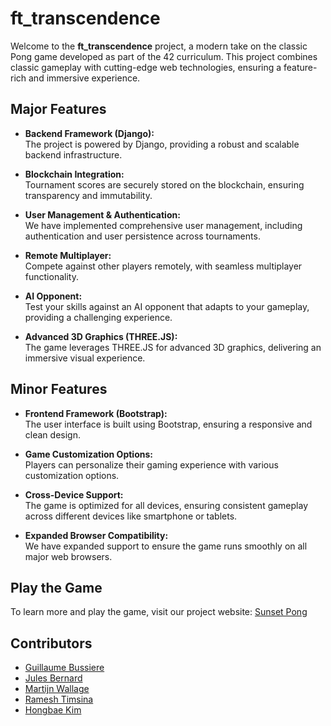 # ft_transcendence

Welcome to the **ft_transcendence** project, a modern take on the classic Pong game developed as part of the 42 curriculum. This project combines classic gameplay with cutting-edge web technologies, ensuring a feature-rich and immersive experience.

## Major Features

- **Backend Framework (Django):**  
  The project is powered by Django, providing a robust and scalable backend infrastructure.

- **Blockchain Integration:**  
  Tournament scores are securely stored on the blockchain, ensuring transparency and immutability.

- **User Management & Authentication:**  
  We have implemented comprehensive user management, including authentication and user persistence across tournaments.

- **Remote Multiplayer:**  
  Compete against other players remotely, with seamless multiplayer functionality.

- **AI Opponent:**  
  Test your skills against an AI opponent that adapts to your gameplay, providing a challenging experience.

- **Advanced 3D Graphics (THREE.JS):**  
  The game leverages THREE.JS for advanced 3D graphics, delivering an immersive visual experience.

## Minor Features

- **Frontend Framework (Bootstrap):**  
  The user interface is built using Bootstrap, ensuring a responsive and clean design.

- **Game Customization Options:**  
  Players can personalize their gaming experience with various customization options.

- **Cross-Device Support:**  
  The game is optimized for all devices, ensuring consistent gameplay across different devices like smartphone or tablets.

- **Expanded Browser Compatibility:**  
  We have expanded support to ensure the game runs smoothly on all major web browsers.

## Play the Game

To learn more and play the game, visit our project website: [Sunset Pong](https://sunset-pong.de)

## Contributors
- [Guillaume Bussiere](https://github.com/Bussiereg)
- [Jules Bernard](https://github.com/julesrb)
- [Martijn Wallage](https://github.com/MartijnWallage)
- [Ramesh Timsina](https://github.com/Rameshtim)
- [Hongbae Kim](https://github.com/HONGBAEKIM)
